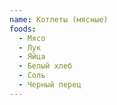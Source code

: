 ```yaml
---
name: Котлеты (мясные)
foods:
  - Мясо
  - Лук
  - Яйца
  - Белый хлеб
  - Соль
  - Черный перец
---
```

